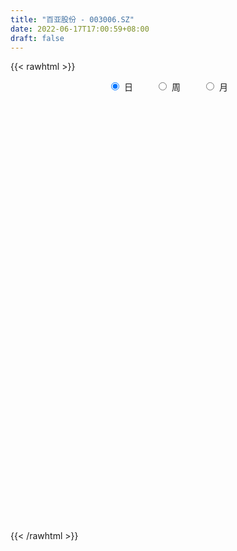 ```yaml
---
title: "百亚股份 - 003006.SZ"
date: 2022-06-17T17:00:59+08:00
draft: false
---
```

{{< rawhtml >}}
    <div style="text-align: center">
        <label style="padding: 1rem;"><input style="margin-right: .5rem" type="radio" name="period" value="D" checked onclick="period_change(this)">日</label>
        <label style="padding: 1rem;"><input style="margin-right: .5rem" type="radio" name="period" value="W" onclick="period_change(this)">周</label>
        <label style="padding: 1rem;"><input style="margin-right: .5rem" type="radio" name="period" value="M" onclick="period_change(this)">月</label>
    </div>
    <div id="chart" style="height: 700px;"></div> 
    <script type="text/javascript">
        const D_v = [1965.74,539.56,282.65,1514.62,1572.15,6983.2,4523.82,137464.0,278919.28,203102.05,194130.11,206541.68,162633.22,93968.97,67489.59,56470.89,114059.52,73261.07,182285.84,95227.56,73292.55,63342.38,156268.32,134076.98,150247.83,118118.31,85248.53,68284.07,80257.06,93947.86,118502.77,80499.47,52753.8,54836.63,106910.74,65197.23,46774.12,52201.82,51881.02,77144.0,41677.09,78666.51,42419.07,38565.08,36837.72,32650.48,33643.53,25717.68,54952.61,52803.64,41813.16,34154.01,57145.55,52359.3,65870.96,87187.43,79458.12,76960.32,64288.32,83372.51,73883.92,111887.28,73281.62,48173.86,48466.2,60227.68,31266.72,43285.52,48189.96,37254.8,35715.34,49877.85,37628.0,26613.2,23728.96,26851.12,26971.6,16872.49,13539.6,18375.25,15969.56,38275.69,41947.59,28689.97,20624.38,19286.37,14716.4,23451.51,23757.56,59629.65,27988.0,36160.28,22508.56,33549.56,25547.04,24252.1,35396.24,55632.32,40618.37,58938.23,56785.2,26183.91,19453.07,18228.92,16498.12,15745.16,26079.09,25697.73,20252.31,15678.0,14379.96,7459.04,9339.04,11047.26,5961.27,9002.12,12357.41,21782.0,11502.0,13200.04,7939.0,6716.08,16297.0,31146.08,70279.44,38814.27,29970.97,65528.82,43448.82,71026.42,48643.63,61416.52,72169.42,35837.71,35941.78,105355.77,87700.92,62884.0,45915.48,41799.48,35427.0,32170.0,23255.34,65515.99,82434.48,65933.89,38354.0,31803.08,28311.0,32717.96,27128.55,39686.44,24342.94,37278.63,30957.0,27848.48,22931.8,45402.46,27075.44,25546.13,21099.91,44215.34,26883.44,17033.33,17482.69,48252.0,25267.62,22835.22,16665.39,26112.96,22857.04,16879.0,17608.48,18432.82,24379.3,16180.18,15205.58,11597.5,18035.38,11575.25,12864.72,10008.98,16627.98,9695.96,12570.0,15529.44,22292.93,13340.55,10298.95,20679.56,15248.02,35201.39,13705.89,15566.38,20654.19,17718.2,11328.69,11173.11,10892.82,11838.05,19803.0,16605.0,12514.5,17076.71,10405.44,17264.45,27385.77,18137.54,17952.9,37913.45,59674.34,59533.07,53781.36,32782.86,35934.4,25950.36,34559.7,39777.04,43800.65,45079.09,37779.52,23963.34,24778.46,24187.26,21786.93,24385.04,20134.65,13995.81,25695.55,35748.69,30592.42,19002.57,13945.94,16274.5,15242.16,13060.05,23901.0,16540.3,16482.27,13916.0,14569.28,16456.48,31733.15,37863.34,38210.3,24162.37,17992.2,14683.56,13561.09,7962.65,15361.32,13411.22,18782.0,16694.24,12339.48,19880.84,24130.2,10391.0,11759.0,16379.82,14493.0,15012.92,15405.0,47800.0,15753.98,22265.48,18613.46,16156.4,9833.34,12660.0,25297.92,15929.44,15384.0,10032.32,10705.0,10684.0,27937.48,22415.0,19749.48,29193.0,36041.9,34374.04,21804.65,73157.08,46805.0,24436.0,18042.45,16990.15,135300.1,120789.28,57474.0,45081.42,49360.0,34189.19,38628.34,38159.39,37731.81,26921.61,21334.24,28341.15,14160.08,18729.01,14587.96,17149.75,15684.33,12886.0,11248.52,17476.0,10570.07,18925.63,11540.08,47456.19,27204.27,18456.31,24143.75,16101.78,24448.0,38014.28,16765.0,15009.0,22177.27,19847.61,12280.64,20424.71,15918.48,10454.48,36440.87,16539.04,16666.0,13851.69,15999.04,13358.04,19173.76,20845.0,20964.0,20756.62,15204.62,18712.62,17105.18,11998.0,19550.0,24201.48,13869.3,29513.0,17055.48,13922.48,9359.0,11024.0,17316.19,33103.47,71735.81,51795.97,43925.08,36077.11,26362.0,20386.72,33158.16,27977.0,29858.75,21525.0,29029.0,26452.63,19991.16,15703.53,17948.0,26738.75,35842.99,23584.05,20183.0,18815.27,13112.76,15313.0,17284.0,19554.0,16042.0,16595.13,19674.0,18800.0,12041.0,11311.95,19332.93,38271.21,28936.58,25516.09,24480.67,25489.0,29892.66,27362.0,20562.0,17659.0,22254.0,19750.0,24833.0,13763.34,11544.0,13207.0,16005.81,10798.34,19834.0,14430.44,14388.66,24888.96,18162.5,39828.5,30604.0,23942.66,20916.09,21086.05,27938.66,25624.48,20100.13,17382.1,16532.1,23298.01,102573.01,81998.93,78418.71,65189.0,162953.58]
const D_histogram = [0.0,0.0606267806,0.1623186825,0.2904303585,0.4353817815,0.589955235,0.7500464407,0.9137051396,0.968106187,0.9381193497,0.8967932751,0.8306134481,0.6055657936,0.3698557521,0.1906683745,0.0533143276,-0.0271280504,0.016618772,-0.0345193413,-0.1130139479,-0.1998154393,-0.2402309333,-0.204234036,-0.149206454,-0.0503338341,-0.0183930682,-0.0676887797,-0.1013458385,-0.1078893072,-0.0521772171,0.0174176714,0.013530325,-0.018372374,-0.0182570388,-0.1167387094,-0.2122400027,-0.2372036925,-0.2780096399,-0.2761946742,-0.1865046052,-0.1436537695,-0.1359088132,-0.1138877133,-0.1297621305,-0.182938869,-0.2294879938,-0.2319055822,-0.2545085092,-0.1992917037,-0.11433192,-0.0666152682,-0.1020273435,-0.0400351906,-0.0114096965,0.068217945,0.174206696,0.1835512468,0.267344502,0.3334484223,0.513151418,0.5077682037,0.3025384664,0.1225165961,-0.0102114853,-0.162475181,-0.2605571187,-0.3368124465,-0.2829412723,-0.178406412,-0.113560171,-0.0971521605,-0.203640436,-0.2260343705,-0.3044350545,-0.3014550099,-0.3803151606,-0.4799433,-0.5007561833,-0.4935493563,-0.4539933266,-0.3888185267,-0.387336126,-0.4504968451,-0.519204378,-0.5259766315,-0.552363836,-0.547559797,-0.570072775,-0.4323676524,-0.2125995612,-0.1049562566,-0.0953304019,-0.1187093629,-0.1529826804,-0.1581156653,-0.1430782437,-0.0699118665,0.0660067569,0.1542096712,0.2834731057,0.2874604399,0.2714133656,0.2474989569,0.2486991133,0.2286347745,0.2213000285,0.1369465637,0.1488279376,0.1428460205,0.0867269708,0.0351123079,0.0144736707,-0.0003789332,-0.0306089777,-0.0318085861,-0.003828093,0.0320493907,0.0868771671,0.1186016147,0.0841342005,0.0544664543,0.0490216151,0.0672292182,0.2031768044,0.2923745878,0.3354410451,0.3389130083,0.386174706,0.3930694138,0.4314796318,0.3411419311,0.3508405781,0.2323935525,0.0903609498,0.0199189004,0.0394771936,0.0332822705,-0.0290105068,-0.0739931201,-0.0749668711,-0.1215251229,-0.1939372158,-0.2176892312,-0.0917762735,0.014338726,0.0922385181,0.1519887586,0.1758247633,0.1550785053,0.168388004,0.1630327199,0.2262981164,0.2323766978,0.3083389072,0.3666202688,0.4073761038,0.3549483944,0.2326526833,0.1298816403,0.064861335,0.0229340405,0.1150511259,0.1182530215,0.0837943498,0.0490441662,-0.0352329821,-0.0943621142,-0.1344142397,-0.1664850777,-0.11172066,-0.0453509218,-0.0612368871,-0.1168577911,-0.2005834692,-0.2964402897,-0.4012199981,-0.3954188309,-0.368212005,-0.2720159799,-0.2320899555,-0.2219769426,-0.2541868939,-0.2793855616,-0.2778103083,-0.3125099091,-0.3680527785,-0.4418437621,-0.4800773555,-0.4699514451,-0.4768376849,-0.3895543979,-0.3975448233,-0.3777721635,-0.2967394479,-0.1668417698,-0.1123012201,-0.0865363782,-0.0506048687,-0.0100693394,0.0503952103,0.1117700749,0.1064257252,0.0669587779,-0.0136772481,-0.0794829398,-0.0710975071,0.0115917244,0.0822469972,0.129342938,0.2367662501,0.4026340628,0.565526705,0.5514387674,0.5069529366,0.46884158,0.4082133003,0.3574176891,0.375898124,0.3664126661,0.3824568545,0.3470575776,0.2651629681,0.2190796328,0.194167665,0.1387165147,0.0520366117,-0.0593642164,-0.1113614458,-0.1052771086,-0.2664457215,-0.3906484938,-0.4887477483,-0.503602563,-0.4681839093,-0.4448022728,-0.4157754059,-0.4252656993,-0.3987187886,-0.4011214597,-0.3874437936,-0.361606697,-0.3676073283,-0.2979606737,-0.3383103923,-0.2941077433,-0.2738609966,-0.2365195201,-0.1873291176,-0.1666870809,-0.1276265379,-0.0430404718,0.0421315313,0.1116227253,0.1788754175,0.2254756303,0.2268183791,0.2094180983,0.1979356642,0.1679770321,0.1282636812,0.105285591,0.0880178307,0.0807773783,-0.0329399681,-0.1090794387,-0.0967990731,-0.0831288371,-0.0684764295,-0.0448859748,-0.0098077285,0.0115090379,0.0313529801,0.0440566594,0.0508804219,0.0573741464,0.0587225941,0.0974848583,0.1000073107,0.0896660093,0.0620270479,0.0293209926,0.0301863731,0.028366978,0.0695679039,0.0703207365,0.0755160499,0.0651824151,0.0621012712,0.1707995008,0.2037107648,0.2054377888,0.2062056666,0.2211783716,0.2169619642,0.2055501368,0.2018834522,0.2072705899,0.1920506083,0.1540637917,0.1238690056,0.0807133522,0.0174725207,-0.0199822306,-0.0271404268,-0.050610118,-0.0772142778,-0.0691127257,-0.0465454236,-0.0325807911,-0.005520637,0.0034526921,0.065067124,0.0886510242,0.0939797063,0.0739711249,0.0791670535,0.0531209693,0.0642586695,0.0494707057,0.0197336704,-0.0114774993,-0.0553520368,-0.0721905851,-0.1125177391,-0.1192479115,-0.1310989685,-0.2294789601,-0.266646959,-0.320328214,-0.3163596645,-0.2859551511,-0.239285016,-0.1907028176,-0.163455936,-0.1519137485,-0.1319666547,-0.0972855833,-0.0479459027,-0.0174227445,0.0137861035,0.0488627011,0.0486754963,0.0639369172,0.0413485888,0.0414371878,0.0511729208,0.0637755874,0.0754546524,0.0857706095,0.1155557579,0.1965623616,0.168409275,0.0959033608,0.0559779711,0.0320570263,-0.0246859195,-0.1264118319,-0.1543467655,-0.1495309994,-0.1483500806,-0.1459803164,-0.1369133254,-0.1155155995,-0.1063929279,-0.0796726914,-0.0539907738,-0.0110375879,0.0271126649,0.0442364217,0.0497354055,0.0603101166,0.0472091503,0.0172951966,-0.020351739,-0.0244495891,-0.0346905762,-0.0302971003,-0.0245504064,-0.011819071,0.0135841157,0.0423762522,0.0110598206,-0.0167480938,-0.0931915129,-0.1582466097,-0.1734639801,-0.2104959642,-0.173902392,-0.1214016329,-0.0709786846,-0.0096614845,0.0342318639,0.0705688862,0.0975513557,0.1157574144,0.128520716,0.1273379551,0.1305875553,0.1457199382,0.1595167097,0.1630932291,0.1303485577,0.1113576217,0.1049198734,0.1121921536,0.129973387,0.146731305,0.1603585674,0.1843454516,0.2074043638,0.2122457223,0.1940821253,0.1537129849,0.1273569563,0.1242771384,0.0826959339,0.0693900353,0.1279527515,0.19565273]
const D_fast = [0.0,0.0757834758,0.2180550483,0.4187743139,0.6725711822,0.9746334445,1.3222362604,1.7143212442,2.0107488384,2.2152918385,2.3981640826,2.5396376177,2.4659814116,2.3227353082,2.1912150242,2.0671895592,1.9799651686,2.027866684,1.9680987353,1.8613506418,1.7245952905,1.6241220633,1.6090604515,1.62678642,1.7130755814,1.7404180802,1.6742001738,1.6152066553,1.5816908599,1.6243586458,1.6983079521,1.6978031869,1.6613073944,1.6568584699,1.5291921219,1.380630828,1.296366215,1.1860578577,1.1188241549,1.1618880726,1.1688254659,1.1425932189,1.1361423904,1.0878274406,0.9889159849,0.8849948616,0.8246008777,0.7383708233,0.743764703,0.8001415066,0.8312043414,0.7702854302,0.8222687855,0.8480418555,0.9447239832,1.0942644082,1.1494967707,1.3001261514,1.4495921773,1.7575830274,1.8791418641,1.7495467434,1.6001540222,1.4648730694,1.2719905785,1.1087693611,0.9483109217,0.9314467777,0.991380035,1.0278362333,1.0199562037,0.8625578192,0.7836552921,0.6291458445,0.5567621366,0.3828231958,0.1632092314,0.0172073022,-0.0989732098,-0.1729155118,-0.2049453436,-0.3002969743,-0.4760819047,-0.6745905321,-0.8128569436,-0.977335107,-1.1094210173,-1.274452189,-1.2448389795,-1.0782207786,-0.9968165382,-1.0110232839,-1.0640795857,-1.1365985733,-1.1812604744,-1.2019926138,-1.1463042032,-0.9938838905,-0.8671285585,-0.6669968476,-0.5911444034,-0.5393381363,-0.5013778058,-0.4380028711,-0.4009085162,-0.3529182551,-0.403035079,-0.3539467207,-0.3242171327,-0.3586544397,-0.4014910256,-0.4185112451,-0.4334585823,-0.4713408712,-0.4804926261,-0.4534691563,-0.4095793249,-0.3330322567,-0.2716574055,-0.2850912695,-0.3011424021,-0.2943318376,-0.2593169299,-0.0725751427,0.0897162877,0.2166430062,0.3048432216,0.4486485957,0.553810657,0.7000907829,0.695038565,0.7924473565,0.732098719,0.6126563538,0.5471940295,0.5766216212,0.5787472657,0.5092018617,0.4457209683,0.4260054996,0.3490659671,0.2281695702,0.149995247,0.2529641363,0.3626638173,0.4636232389,0.5613706691,0.6291628646,0.647186233,0.7025927326,0.7379956286,0.8578355541,0.92200831,1.0750552462,1.224991675,1.3675915359,1.4039009252,1.3397683848,1.269467752,1.2206627803,1.1844689959,1.3053488629,1.3381140138,1.3246039296,1.3021147875,1.2090293937,1.1263097331,1.0526540476,0.9789619403,1.005796193,1.0608282008,1.0296330137,0.9447976618,0.8109261165,0.6409592235,0.4358745157,0.3428209751,0.2779747998,0.30616683,0.2880703655,0.2426891427,0.146932468,0.0518874098,-0.015989914,-0.128816992,-0.276373056,-0.4606249802,-0.6188779125,-0.7262398633,-0.8523355243,-0.8624408368,-0.9698174681,-1.0444878491,-1.0376399955,-0.9494527598,-0.9229875152,-0.9188567678,-0.8955764755,-0.857558281,-0.7844949288,-0.6951775454,-0.6739154639,-0.6966427167,-0.7806980547,-0.8663744813,-0.8757634254,-0.7901762628,-0.6989592407,-0.6195275654,-0.4529126908,-0.1863863624,0.117887956,0.2416597103,0.3239121136,0.403011152,0.4444361974,0.4829950085,0.5954499744,0.677567683,0.7892260851,0.8405912026,0.824987335,0.8336739079,0.8573038564,0.8365318348,0.7628610847,0.6366192025,0.5567816117,0.5365466717,0.3087666285,0.0869017327,-0.1333844589,-0.2741399143,-0.355767238,-0.4435861697,-0.5185031542,-0.6343098725,-0.7074426589,-0.8101256949,-0.8933089773,-0.9578735549,-1.0557760182,-1.060619532,-1.1855468487,-1.2148711356,-1.2630896381,-1.2848780415,-1.2825199184,-1.3035496519,-1.2963957434,-1.2225697953,-1.1268649094,-1.0294680341,-0.9174964875,-0.8145273671,-0.7564800235,-0.7215257797,-0.6835242978,-0.6714886718,-0.6791361025,-0.6757927949,-0.6710560975,-0.6581022053,-0.7800545438,-0.8834638741,-0.8953832767,-0.90249525,-0.9049619498,-0.8925929887,-0.8599666746,-0.8357726488,-0.8080904615,-0.7843726173,-0.7648287494,-0.7439914882,-0.727962392,-0.6648289133,-0.6373046332,-0.6252294322,-0.6373616317,-0.6627374388,-0.6543254651,-0.6490531157,-0.5904602138,-0.5721271971,-0.5480528713,-0.5420909023,-0.5296467283,-0.3782486236,-0.2944096683,-0.2413231972,-0.1890039027,-0.1187366048,-0.0687125211,-0.0287368143,0.0180673641,0.0752721493,0.1080648198,0.1085939511,0.1093664164,0.086389101,0.0275163997,-0.0149339093,-0.0288772122,-0.0649994329,-0.1109071621,-0.1200837914,-0.1091528452,-0.1033334105,-0.0776534157,-0.0678169136,0.0100642993,0.0558109556,0.0846345643,0.0831187641,0.1081064561,0.0953406142,0.1225429817,0.1201226944,0.0953190768,0.0612385322,0.0035259854,-0.0313602091,-0.0998167979,-0.1363589481,-0.1809847473,-0.3367344789,-0.4405642176,-0.574327526,-0.6494488927,-0.690533167,-0.703684286,-0.7027777919,-0.7163948944,-0.7428311439,-0.7558757139,-0.7455160383,-0.7081628334,-0.6819953613,-0.6473399874,-0.6000477145,-0.5880660452,-0.556820395,-0.5690715763,-0.5586236804,-0.5360947171,-0.5075481537,-0.4770054256,-0.4452468161,-0.3865727282,-0.2564255342,-0.242476302,-0.2910063759,-0.3169372729,-0.3328439611,-0.3957583868,-0.5290872572,-0.5956088821,-0.6281758659,-0.6640824673,-0.6982077821,-0.7233691225,-0.7308502965,-0.7483258569,-0.7415237933,-0.7293395691,-0.6891457802,-0.6442173612,-0.6160344989,-0.5981016637,-0.5724494235,-0.5737481023,-0.5993382568,-0.6420731271,-0.6522833745,-0.6711970056,-0.6743778049,-0.6747687125,-0.6649921448,-0.6361929292,-0.5968067297,-0.6253582061,-0.657353144,-0.7570944413,-0.8617111905,-0.920294556,-1.0099505311,-1.0168325569,-0.994682206,-0.9620039288,-0.9031020999,-0.8506507855,-0.7966715416,-0.7453012333,-0.6981558209,-0.6532623404,-0.6226106124,-0.5867141234,-0.535151756,-0.4814758071,-0.4371259803,-0.4372835123,-0.428435043,-0.4086428229,-0.3733225043,-0.3230479242,-0.26960718,-0.2158902757,-0.1458170285,-0.0709070254,-0.0130042363,0.017352698,0.0154118038,0.0208950142,0.048884481,0.02797726,0.0320188702,0.1225697743,0.2391829353]
const D_slow = [0.0,0.0151566952,0.0557363658,0.1283439554,0.2371894008,0.3846782095,0.5721898197,0.8006161046,1.0426426513,1.2771724888,1.5013708076,1.7090241696,1.860415618,1.952879556,2.0005466497,2.0138752316,2.007093219,2.011247912,2.0026180767,1.9743645897,1.9244107298,1.8643529965,1.8132944875,1.775992874,1.7634094155,1.7588111484,1.7418889535,1.7165524939,1.6895801671,1.6765358628,1.6808902807,1.6842728619,1.6796797684,1.6751155087,1.6459308314,1.5928708307,1.5335699076,1.4640674976,1.395018829,1.3483926778,1.3124792354,1.2785020321,1.2500301038,1.2175895711,1.1718548539,1.1144828554,1.0565064599,0.9928793326,0.9430564066,0.9144734266,0.8978196096,0.8723127737,0.8623039761,0.8594515519,0.8765060382,0.9200577122,0.9659455239,1.0327816494,1.116143755,1.2444316095,1.3713736604,1.447008277,1.477637426,1.4750845547,1.4344657595,1.3693264798,1.2851233682,1.2143880501,1.1697864471,1.1413964043,1.1171083642,1.0661982552,1.0096896626,0.933580899,0.8582171465,0.7631383564,0.6431525314,0.5179634855,0.3945761465,0.2810778148,0.1838731831,0.0870391516,-0.0255850596,-0.1553861541,-0.286880312,-0.424971271,-0.5618612203,-0.704379414,-0.8124713271,-0.8656212174,-0.8918602816,-0.915692882,-0.9453702228,-0.9836158929,-1.0231448092,-1.0589143701,-1.0763923367,-1.0598906475,-1.0213382297,-0.9504699533,-0.8786048433,-0.8107515019,-0.7488767627,-0.6867019844,-0.6295432907,-0.5742182836,-0.5399816427,-0.5027746583,-0.4670631532,-0.4453814105,-0.4366033335,-0.4329849158,-0.4330796491,-0.4407318935,-0.4486840401,-0.4496410633,-0.4416287156,-0.4199094238,-0.3902590202,-0.36922547,-0.3556088564,-0.3433534527,-0.3265461481,-0.275751947,-0.2026583001,-0.1187980388,-0.0340697868,0.0624738897,0.1607412432,0.2686111511,0.3538966339,0.4416067784,0.4997051666,0.522295404,0.5272751291,0.5371444275,0.5454649951,0.5382123684,0.5197140884,0.5009723707,0.4705910899,0.422106786,0.3676844782,0.3447404098,0.3483250913,0.3713847208,0.4093819105,0.4533381013,0.4921077276,0.5342047286,0.5749629086,0.6315374377,0.6896316122,0.766716339,0.8583714062,0.9602154321,1.0489525307,1.1071157016,1.1395861116,1.1558014454,1.1615349555,1.190297737,1.2198609924,1.2408095798,1.2530706213,1.2442623758,1.2206718473,1.1870682874,1.1454470179,1.1175168529,1.1061791225,1.0908699007,1.061655453,1.0115095857,0.9373995132,0.8370945137,0.738239806,0.6461868048,0.5781828098,0.5201603209,0.4646660853,0.4011193618,0.3312729714,0.2618203943,0.1836929171,0.0916797225,-0.0187812181,-0.138800557,-0.2562884182,-0.3754978394,-0.4728864389,-0.5722726447,-0.6667156856,-0.7409005476,-0.78261099,-0.8106862951,-0.8323203896,-0.8449716068,-0.8474889416,-0.8348901391,-0.8069476203,-0.780341189,-0.7636014946,-0.7670208066,-0.7868915415,-0.8046659183,-0.8017679872,-0.7812062379,-0.7488705034,-0.6896789409,-0.5890204252,-0.447638749,-0.3097790571,-0.183040823,-0.065830428,0.0362228971,0.1255773194,0.2195518504,0.3111550169,0.4067692305,0.4935336249,0.559824367,0.6145942751,0.6631361914,0.6978153201,0.710824473,0.6959834189,0.6681430575,0.6418237803,0.5752123499,0.4775502265,0.3553632894,0.2294626487,0.1124166713,0.0012161031,-0.1027277483,-0.2090441732,-0.3087238703,-0.4090042352,-0.5058651836,-0.5962668579,-0.68816869,-0.7626588584,-0.8472364564,-0.9207633923,-0.9892286414,-1.0483585215,-1.0951908008,-1.1368625711,-1.1687692055,-1.1795293235,-1.1689964407,-1.1410907593,-1.096371905,-1.0400029974,-0.9832984026,-0.930943878,-0.881459962,-0.839465704,-0.8073997837,-0.7810783859,-0.7590739282,-0.7388795836,-0.7471145757,-0.7743844353,-0.7985842036,-0.8193664129,-0.8364855203,-0.847707014,-0.8501589461,-0.8472816866,-0.8394434416,-0.8284292767,-0.8157091713,-0.8013656347,-0.7866849861,-0.7623137716,-0.7373119439,-0.7148954416,-0.6993886796,-0.6920584314,-0.6845118382,-0.6774200937,-0.6600281177,-0.6424479336,-0.6235689211,-0.6072733174,-0.5917479995,-0.5490481244,-0.4981204331,-0.446760986,-0.3952095693,-0.3399149764,-0.2856744854,-0.2342869512,-0.1838160881,-0.1319984406,-0.0839857885,-0.0454698406,-0.0145025892,0.0056757488,0.010043879,0.0050483214,-0.0017367854,-0.0143893149,-0.0336928843,-0.0509710657,-0.0626074216,-0.0707526194,-0.0721327786,-0.0712696056,-0.0550028246,-0.0328400686,-0.009345142,0.0091476392,0.0289394026,0.0422196449,0.0582843123,0.0706519887,0.0755854063,0.0727160315,0.0588780223,0.040830376,0.0127009412,-0.0171110366,-0.0498857788,-0.1072555188,-0.1739172586,-0.2539993121,-0.3330892282,-0.404578016,-0.46439927,-0.5120749744,-0.5529389584,-0.5909173955,-0.6239090592,-0.648230455,-0.6602169307,-0.6645726168,-0.6611260909,-0.6489104156,-0.6367415416,-0.6207573123,-0.6104201651,-0.6000608681,-0.5872676379,-0.5713237411,-0.552460078,-0.5310174256,-0.5021284861,-0.4529878957,-0.410885577,-0.3869097368,-0.372915244,-0.3649009874,-0.3710724673,-0.4026754253,-0.4412621166,-0.4786448665,-0.5157323867,-0.5522274658,-0.5864557971,-0.615334697,-0.641932929,-0.6618511018,-0.6753487953,-0.6781081923,-0.671330026,-0.6602709206,-0.6478370692,-0.6327595401,-0.6209572525,-0.6166334534,-0.6217213881,-0.6278337854,-0.6365064295,-0.6440807045,-0.6502183061,-0.6531730739,-0.6497770449,-0.6391829819,-0.6364180267,-0.6406050502,-0.6639029284,-0.7034645808,-0.7468305758,-0.7994545669,-0.8429301649,-0.8732805731,-0.8910252443,-0.8934406154,-0.8848826494,-0.8672404279,-0.8428525889,-0.8139132353,-0.7817830563,-0.7499485676,-0.7173016787,-0.6808716942,-0.6409925168,-0.6002192095,-0.56763207,-0.5397926646,-0.5135626963,-0.4855146579,-0.4530213111,-0.4163384849,-0.3762488431,-0.3301624802,-0.2783113892,-0.2252499586,-0.1767294273,-0.1383011811,-0.106461942,-0.0753926574,-0.0547186739,-0.0373711651,-0.0053829772,0.0435302053]
const D_data = [['2020-09-21', 7.93, 9.52, 7.93, 9.52],['2020-09-22', 10.47, 10.47, 10.47, 10.47],['2020-09-23', 11.52, 11.52, 11.52, 11.52],['2020-09-24', 12.67, 12.67, 12.67, 12.67],['2020-09-25', 13.94, 13.94, 13.94, 13.94],['2020-09-28', 15.33, 15.33, 15.33, 15.33],['2020-09-29', 16.86, 16.86, 16.86, 16.86],['2020-09-30', 18.55, 18.55, 17.86, 18.55],['2020-10-09', 19.48, 18.66, 17.74, 20.41],['2020-10-12', 18.65, 18.6, 17.91, 18.98],['2020-10-13', 18.6, 19.2, 18.29, 19.28],['2020-10-14', 19.5, 19.52, 19.01, 20.68],['2020-10-15', 18.22, 17.57, 17.57, 18.48],['2020-10-16', 17.15, 16.85, 16.72, 17.25],['2020-10-19', 16.68, 16.94, 16.6, 17.26],['2020-10-20', 16.72, 16.99, 16.57, 17.14],['2020-10-21', 17.2, 17.41, 17.01, 18.11],['2020-10-22', 18.25, 19.15, 18.0, 19.15],['2020-10-23', 19.7, 18.22, 18.12, 19.99],['2020-10-26', 18.23, 17.75, 17.45, 18.76],['2020-10-27', 17.75, 17.35, 17.17, 18.07],['2020-10-28', 17.35, 17.68, 17.21, 17.84],['2020-10-29', 17.25, 18.71, 17.25, 19.45],['2020-10-30', 18.88, 19.31, 18.53, 19.55],['2020-11-02', 19.02, 20.45, 18.49, 21.24],['2020-11-03', 19.81, 20.19, 19.6, 20.99],['2020-11-04', 19.98, 19.34, 19.21, 20.13],['2020-11-05', 19.41, 19.49, 19.19, 19.94],['2020-11-06', 19.36, 19.88, 19.32, 20.56],['2020-11-09', 19.55, 20.97, 19.52, 21.48],['2020-11-10', 20.85, 21.71, 20.27, 22.04],['2020-11-11', 21.32, 21.22, 20.77, 21.76],['2020-11-12', 21.0, 21.01, 20.35, 21.45],['2020-11-13', 21.01, 21.55, 20.8, 21.55],['2020-11-16', 21.42, 20.23, 20.13, 22.21],['2020-11-17', 19.92, 19.84, 19.39, 20.44],['2020-11-18', 19.91, 20.44, 19.78, 20.5],['2020-11-19', 20.29, 20.07, 19.72, 20.8],['2020-11-20', 20.0, 20.48, 19.89, 20.66],['2020-11-23', 20.52, 21.84, 20.25, 21.96],['2020-11-24', 21.51, 21.67, 21.27, 21.85],['2020-11-25', 21.8, 21.44, 21.44, 22.95],['2020-11-26', 21.26, 21.78, 21.2, 21.9],['2020-11-27', 21.58, 21.4, 20.97, 22.0],['2020-11-30', 21.53, 20.79, 20.72, 21.69],['2020-12-01', 20.7, 20.6, 20.37, 20.97],['2020-12-02', 20.69, 20.99, 20.31, 21.11],['2020-12-03', 20.8, 20.62, 20.44, 20.99],['2020-12-04', 20.48, 21.64, 20.41, 21.77],['2020-12-07', 21.67, 22.4, 21.45, 22.72],['2020-12-08', 22.4, 22.35, 21.84, 22.88],['2020-12-09', 22.48, 21.4, 21.38, 22.87],['2020-12-10', 21.34, 22.76, 21.34, 23.22],['2020-12-11', 22.61, 22.69, 22.31, 23.3],['2020-12-14', 22.86, 23.77, 22.5, 24.08],['2020-12-15', 23.46, 24.83, 23.3, 25.83],['2020-12-16', 24.55, 24.21, 24.12, 25.78],['2020-12-17', 24.35, 25.72, 24.09, 26.38],['2020-12-18', 25.63, 26.3, 25.3, 26.36],['2020-12-21', 26.45, 28.9, 26.16, 28.93],['2020-12-22', 28.3, 27.65, 27.48, 29.15],['2020-12-23', 27.35, 25.1, 24.89, 28.86],['2020-12-24', 25.15, 24.75, 23.71, 25.33],['2020-12-25', 24.35, 24.75, 23.89, 25.2],['2020-12-28', 24.71, 23.87, 23.72, 24.74],['2020-12-29', 23.88, 23.9, 21.6, 24.5],['2020-12-30', 23.72, 23.65, 23.31, 24.0],['2020-12-31', 23.66, 25.15, 23.36, 25.33],['2021-01-04', 25.39, 26.2, 25.08, 26.67],['2021-01-05', 26.33, 26.21, 25.92, 27.1],['2021-01-06', 26.22, 25.9, 25.4, 26.96],['2021-01-07', 25.66, 24.15, 24.0, 25.69],['2021-01-08', 24.25, 24.83, 23.14, 25.26],['2021-01-11', 24.6, 23.78, 23.66, 24.75],['2021-01-12', 23.51, 24.48, 23.51, 25.0],['2021-01-13', 24.36, 23.09, 23.0, 24.67],['2021-01-14', 22.99, 22.1, 21.93, 22.99],['2021-01-15', 21.92, 22.45, 21.8, 22.8],['2021-01-18', 22.01, 22.43, 22.01, 22.75],['2021-01-19', 22.43, 22.63, 22.22, 23.33],['2021-01-20', 22.8, 22.93, 22.06, 22.95],['2021-01-21', 22.8, 22.02, 21.88, 22.97],['2021-01-22', 21.9, 20.71, 20.21, 21.9],['2021-01-25', 20.51, 19.88, 19.69, 20.51],['2021-01-26', 19.72, 20.0, 19.38, 20.19],['2021-01-27', 19.8, 19.18, 19.11, 20.0],['2021-01-28', 18.88, 19.0, 18.64, 19.4],['2021-01-29', 19.0, 18.07, 17.7, 19.18],['2021-02-01', 18.4, 19.88, 18.3, 19.88],['2021-02-02', 20.28, 21.5, 20.28, 21.83],['2021-02-03', 21.28, 20.73, 20.5, 21.73],['2021-02-04', 20.46, 19.61, 19.4, 20.79],['2021-02-05', 20.0, 18.94, 18.93, 20.42],['2021-02-08', 18.9, 18.4, 17.8, 19.87],['2021-02-09', 18.33, 18.39, 18.0, 18.8],['2021-02-10', 18.38, 18.4, 18.08, 18.77],['2021-02-18', 18.8, 19.13, 18.58, 19.51],['2021-02-19', 19.14, 20.33, 18.62, 21.04],['2021-02-22', 20.04, 20.28, 19.42, 20.32],['2021-02-23', 20.02, 21.42, 19.71, 21.9],['2021-02-24', 21.31, 20.31, 20.22, 22.49],['2021-02-25', 20.5, 20.13, 19.61, 20.65],['2021-02-26', 19.55, 20.02, 19.5, 20.43],['2021-03-01', 20.14, 20.37, 20.12, 20.78],['2021-03-02', 20.45, 20.15, 19.75, 20.46],['2021-03-03', 20.15, 20.33, 19.85, 20.52],['2021-03-04', 20.28, 19.18, 19.05, 20.38],['2021-03-05', 19.16, 20.23, 18.92, 20.3],['2021-03-08', 20.39, 20.07, 19.9, 20.99],['2021-03-09', 19.9, 19.3, 19.12, 19.9],['2021-03-10', 19.51, 19.05, 18.85, 19.75],['2021-03-11', 18.95, 19.2, 18.81, 19.26],['2021-03-12', 18.99, 19.12, 18.78, 19.22],['2021-03-15', 19.1, 18.73, 18.47, 19.1],['2021-03-16', 18.88, 18.92, 18.6, 19.04],['2021-03-17', 18.92, 19.28, 18.63, 19.32],['2021-03-18', 19.28, 19.5, 19.06, 19.77],['2021-03-19', 19.16, 19.97, 19.0, 20.24],['2021-03-22', 19.73, 19.94, 19.71, 20.1],['2021-03-23', 19.94, 19.13, 19.09, 19.98],['2021-03-24', 19.13, 19.02, 18.93, 19.35],['2021-03-25', 18.99, 19.22, 18.9, 19.28],['2021-03-26', 19.1, 19.55, 19.0, 19.9],['2021-03-29', 19.57, 21.51, 19.38, 21.51],['2021-03-30', 21.46, 21.7, 20.86, 22.57],['2021-03-31', 21.22, 21.71, 20.71, 21.85],['2021-04-01', 21.21, 21.6, 20.74, 21.71],['2021-04-02', 21.68, 22.58, 21.21, 22.94],['2021-04-06', 22.09, 22.55, 21.61, 22.9],['2021-04-07', 22.28, 23.43, 21.82, 24.81],['2021-04-08', 22.9, 22.03, 22.0, 22.9],['2021-04-09', 22.35, 23.4, 21.95, 23.59],['2021-04-12', 24.57, 21.8, 21.63, 24.7],['2021-04-13', 21.6, 21.0, 20.66, 21.68],['2021-04-14', 20.65, 21.44, 20.57, 22.26],['2021-04-15', 22.8, 22.53, 22.43, 23.58],['2021-04-16', 22.53, 22.35, 22.0, 23.26],['2021-04-19', 22.0, 21.54, 21.3, 22.33],['2021-04-20', 21.86, 21.5, 21.07, 22.12],['2021-04-21', 21.25, 21.94, 21.1, 22.15],['2021-04-22', 21.95, 21.23, 21.13, 21.95],['2021-04-23', 21.24, 20.52, 20.38, 21.24],['2021-04-26', 20.56, 20.76, 20.56, 21.19],['2021-04-27', 20.91, 22.84, 20.81, 22.84],['2021-04-28', 23.18, 23.24, 22.45, 23.41],['2021-04-29', 23.19, 23.48, 23.01, 23.87],['2021-04-30', 23.48, 23.78, 23.23, 23.99],['2021-05-06', 23.88, 23.75, 23.45, 24.24],['2021-05-07', 23.75, 23.4, 23.24, 23.86],['2021-05-10', 23.68, 24.01, 23.5, 24.4],['2021-05-11', 23.8, 24.01, 23.31, 24.2],['2021-05-12', 23.81, 25.27, 23.7, 25.76],['2021-05-13', 24.98, 25.02, 24.92, 25.78],['2021-05-14', 25.22, 26.44, 25.06, 26.75],['2021-05-17', 26.3, 26.97, 25.88, 27.34],['2021-05-18', 26.97, 27.46, 26.43, 27.6],['2021-05-19', 27.26, 26.71, 26.58, 27.52],['2021-05-20', 26.16, 25.75, 25.55, 27.35],['2021-05-21', 25.75, 25.69, 25.41, 26.4],['2021-05-24', 25.68, 25.95, 25.62, 26.78],['2021-05-25', 25.97, 26.15, 25.4, 26.25],['2021-05-26', 25.9, 28.19, 25.9, 28.5],['2021-05-27', 27.81, 27.6, 27.4, 28.17],['2021-05-28', 27.23, 27.3, 26.92, 27.73],['2021-05-31', 27.31, 27.34, 26.47, 27.4],['2021-06-01', 28.5, 26.58, 26.43, 29.02],['2021-06-02', 26.08, 26.63, 26.01, 27.57],['2021-06-03', 26.38, 26.68, 26.2, 27.66],['2021-06-04', 26.69, 26.63, 25.95, 27.13],['2021-06-07', 26.8, 27.83, 26.47, 27.88],['2021-06-08', 27.83, 28.4, 27.41, 28.55],['2021-06-09', 28.19, 27.62, 27.01, 28.23],['2021-06-10', 27.64, 27.01, 26.4, 27.76],['2021-06-11', 26.9, 26.3, 26.17, 27.39],['2021-06-15', 26.49, 25.6, 24.92, 26.49],['2021-06-16', 25.68, 24.79, 24.72, 26.15],['2021-06-17', 25.09, 25.7, 24.81, 26.0],['2021-06-18', 25.96, 25.85, 25.57, 26.46],['2021-06-21', 25.8, 26.88, 25.8, 27.0],['2021-06-22', 26.88, 26.42, 26.34, 27.27],['2021-06-23', 26.42, 26.07, 25.7, 26.68],['2021-06-24', 26.29, 25.35, 25.11, 26.29],['2021-06-25', 25.35, 25.12, 24.5, 26.06],['2021-06-28', 25.11, 25.21, 25.04, 25.51],['2021-06-29', 25.07, 24.46, 24.34, 25.21],['2021-06-30', 24.67, 23.7, 23.3, 24.67],['2021-07-01', 23.7, 22.8, 22.5, 23.87],['2021-07-02', 22.8, 22.56, 22.33, 23.3],['2021-07-05', 22.56, 22.68, 22.46, 23.07],['2021-07-06', 22.79, 22.05, 21.8, 22.95],['2021-07-07', 22.13, 23.04, 22.03, 23.13],['2021-07-08', 23.1, 21.67, 21.6, 23.27],['2021-07-09', 21.71, 21.65, 21.21, 21.9],['2021-07-12', 21.91, 22.32, 21.6, 22.36],['2021-07-13', 22.76, 23.21, 22.36, 23.23],['2021-07-14', 23.2, 22.54, 22.54, 23.2],['2021-07-15', 22.58, 22.2, 22.07, 22.85],['2021-07-16', 22.19, 22.32, 21.81, 22.57],['2021-07-19', 22.23, 22.44, 21.76, 22.5],['2021-07-20', 22.15, 22.86, 21.99, 22.95],['2021-07-21', 23.26, 23.15, 23.13, 23.93],['2021-07-22', 23.11, 22.44, 22.2, 23.17],['2021-07-23', 22.26, 21.85, 21.71, 22.4],['2021-07-26', 21.9, 20.92, 20.51, 21.9],['2021-07-27', 20.75, 20.56, 20.51, 21.33],['2021-07-28', 20.86, 21.16, 19.71, 21.27],['2021-07-29', 21.9, 22.2, 21.53, 22.66],['2021-07-30', 21.99, 22.39, 21.6, 22.77],['2021-08-02', 21.96, 22.39, 21.61, 22.67],['2021-08-03', 22.99, 23.61, 22.55, 23.73],['2021-08-04', 23.87, 25.25, 23.66, 25.71],['2021-08-05', 25.0, 26.42, 24.69, 27.11],['2021-08-06', 25.94, 25.0, 24.48, 26.24],['2021-08-09', 24.91, 24.85, 24.03, 25.54],['2021-08-10', 24.53, 25.08, 24.11, 25.14],['2021-08-11', 25.09, 24.88, 24.6, 25.17],['2021-08-12', 25.17, 25.02, 24.92, 26.15],['2021-08-13', 24.95, 26.12, 24.95, 26.49],['2021-08-16', 26.71, 26.13, 25.92, 27.1],['2021-08-17', 25.84, 26.82, 25.52, 27.44],['2021-08-18', 26.48, 26.48, 25.75, 27.3],['2021-08-19', 26.02, 25.9, 25.71, 26.89],['2021-08-20', 25.91, 26.28, 24.91, 26.33],['2021-08-23', 26.31, 26.61, 25.9, 26.95],['2021-08-24', 26.56, 26.24, 26.11, 26.78],['2021-08-25', 25.98, 25.64, 25.4, 26.17],['2021-08-26', 25.24, 24.89, 24.8, 25.95],['2021-08-27', 24.87, 25.22, 24.6, 25.35],['2021-08-30', 25.17, 25.83, 24.81, 26.2],['2021-08-31', 25.58, 23.25, 23.25, 25.75],['2021-09-01', 22.8, 22.75, 21.72, 23.15],['2021-09-02', 22.7, 22.18, 22.1, 22.9],['2021-09-03', 22.18, 22.56, 21.86, 22.66],['2021-09-06', 22.41, 22.88, 21.94, 23.07],['2021-09-07', 22.87, 22.53, 22.31, 22.97],['2021-09-08', 22.6, 22.39, 22.18, 22.6],['2021-09-09', 22.45, 21.6, 21.35, 22.48],['2021-09-10', 21.59, 21.73, 21.28, 21.92],['2021-09-13', 21.75, 21.06, 20.93, 21.75],['2021-09-14', 21.22, 20.91, 20.9, 21.3],['2021-09-15', 20.91, 20.79, 20.39, 21.02],['2021-09-16', 20.7, 20.06, 20.0, 20.96],['2021-09-17', 20.06, 20.81, 19.2, 20.9],['2021-09-22', 20.0, 19.14, 18.73, 20.38],['2021-09-23', 19.0, 19.83, 19.0, 20.38],['2021-09-24', 19.83, 19.34, 19.0, 19.83],['2021-09-27', 19.42, 19.36, 19.12, 19.69],['2021-09-28', 19.2, 19.42, 19.1, 19.8],['2021-09-29', 19.3, 18.95, 18.91, 19.48],['2021-09-30', 18.8, 19.06, 18.8, 19.32],['2021-10-08', 19.3, 19.73, 19.11, 19.97],['2021-10-11', 19.75, 20.03, 19.74, 20.19],['2021-10-12', 20.2, 20.15, 19.63, 20.3],['2021-10-13', 20.15, 20.45, 19.97, 20.55],['2021-10-14', 20.48, 20.51, 20.3, 20.74],['2021-10-15', 20.49, 20.11, 19.9, 20.52],['2021-10-18', 19.29, 19.87, 19.0, 20.1],['2021-10-19', 19.84, 19.9, 19.53, 20.05],['2021-10-20', 19.88, 19.58, 19.57, 20.18],['2021-10-21', 19.57, 19.27, 19.04, 19.67],['2021-10-22', 19.26, 19.29, 19.15, 19.66],['2021-10-25', 19.21, 19.22, 18.76, 19.48],['2021-10-26', 19.24, 19.24, 19.05, 19.5],['2021-10-27', 19.16, 17.49, 17.32, 19.16],['2021-10-28', 17.34, 17.28, 16.98, 17.71],['2021-10-29', 17.29, 18.02, 17.25, 18.25],['2021-11-01', 18.02, 17.92, 17.72, 18.13],['2021-11-02', 17.81, 17.83, 17.54, 18.3],['2021-11-03', 18.1, 17.88, 17.63, 18.1],['2021-11-04', 17.94, 18.04, 17.72, 18.06],['2021-11-05', 18.29, 17.9, 17.82, 18.67],['2021-11-08', 18.0, 17.89, 17.53, 18.16],['2021-11-09', 17.93, 17.8, 17.42, 17.93],['2021-11-10', 17.77, 17.7, 17.5, 17.9],['2021-11-11', 17.8, 17.66, 17.5, 17.8],['2021-11-12', 17.66, 17.55, 17.52, 17.69],['2021-11-15', 17.6, 18.08, 17.55, 18.18],['2021-11-16', 18.03, 17.71, 17.6, 18.19],['2021-11-17', 17.73, 17.5, 17.42, 17.8],['2021-11-18', 17.5, 17.14, 17.05, 17.55],['2021-11-19', 17.07, 16.85, 16.71, 17.21],['2021-11-22', 16.85, 17.11, 16.76, 17.3],['2021-11-23', 17.0, 17.0, 16.81, 17.12],['2021-11-24', 17.09, 17.59, 16.66, 17.6],['2021-11-25', 17.59, 17.16, 17.02, 17.71],['2021-11-26', 16.98, 17.2, 16.97, 17.33],['2021-11-29', 16.95, 16.96, 16.82, 17.06],['2021-11-30', 16.96, 16.98, 16.88, 17.09],['2021-12-01', 17.48, 18.68, 17.48, 18.68],['2021-12-02', 19.28, 18.19, 18.11, 19.6],['2021-12-03', 18.23, 17.99, 17.85, 18.4],['2021-12-06', 18.11, 18.09, 17.8, 18.35],['2021-12-07', 18.21, 18.43, 17.82, 18.46],['2021-12-08', 18.39, 18.35, 18.03, 18.39],['2021-12-09', 18.4, 18.35, 18.21, 18.77],['2021-12-10', 18.18, 18.54, 18.12, 18.65],['2021-12-13', 18.6, 18.8, 18.46, 19.01],['2021-12-14', 18.83, 18.66, 18.43, 18.86],['2021-12-15', 18.53, 18.36, 18.3, 18.6],['2021-12-16', 18.25, 18.38, 18.03, 18.47],['2021-12-17', 18.22, 18.1, 18.04, 18.25],['2021-12-20', 18.05, 17.6, 17.55, 18.05],['2021-12-21', 17.51, 17.65, 17.51, 17.76],['2021-12-22', 17.72, 17.89, 17.65, 17.95],['2021-12-23', 17.94, 17.57, 17.53, 17.95],['2021-12-24', 17.59, 17.34, 17.23, 17.64],['2021-12-27', 17.31, 17.66, 17.14, 17.75],['2021-12-28', 17.8, 17.87, 17.5, 17.93],['2021-12-29', 17.83, 17.82, 17.7, 17.99],['2021-12-30', 17.8, 18.07, 17.8, 18.19],['2021-12-31', 18.18, 17.93, 17.89, 18.19],['2022-01-04', 17.95, 18.8, 17.8, 19.04],['2022-01-05', 18.79, 18.61, 18.37, 18.85],['2022-01-06', 18.61, 18.53, 18.45, 18.68],['2022-01-07', 18.55, 18.24, 18.1, 18.68],['2022-01-10', 18.18, 18.58, 18.11, 18.6],['2022-01-11', 18.86, 18.19, 18.15, 18.89],['2022-01-12', 18.46, 18.67, 18.16, 19.05],['2022-01-13', 18.72, 18.39, 18.3, 18.72],['2022-01-14', 18.2, 18.12, 18.1, 18.47],['2022-01-17', 18.12, 17.95, 17.77, 18.39],['2022-01-18', 17.95, 17.57, 17.5, 18.17],['2022-01-19', 17.52, 17.7, 17.51, 17.84],['2022-01-20', 17.69, 17.18, 17.1, 17.69],['2022-01-21', 17.2, 17.38, 17.08, 17.69],['2022-01-24', 17.31, 17.16, 17.1, 17.45],['2022-01-25', 17.19, 15.62, 15.53, 17.28],['2022-01-26', 15.66, 15.8, 15.55, 16.24],['2022-01-27', 15.84, 15.08, 15.0, 15.91],['2022-01-28', 15.34, 15.37, 15.11, 15.57],['2022-02-07', 15.47, 15.5, 15.44, 16.0],['2022-02-08', 15.5, 15.64, 15.38, 15.7],['2022-02-09', 15.68, 15.68, 15.58, 15.83],['2022-02-10', 15.78, 15.4, 15.32, 15.78],['2022-02-11', 15.31, 15.1, 15.09, 15.36],['2022-02-14', 14.77, 15.09, 14.77, 15.25],['2022-02-15', 15.09, 15.24, 14.93, 15.29],['2022-02-16', 15.39, 15.5, 15.23, 15.59],['2022-02-17', 15.51, 15.36, 15.31, 15.51],['2022-02-18', 15.3, 15.44, 15.26, 15.45],['2022-02-21', 15.39, 15.6, 15.33, 15.73],['2022-02-22', 15.5, 15.2, 15.06, 15.75],['2022-02-23', 15.28, 15.39, 15.2, 15.45],['2022-02-24', 15.34, 14.85, 14.66, 15.55],['2022-02-25', 14.89, 15.02, 14.89, 15.24],['2022-02-28', 15.11, 15.12, 14.71, 15.14],['2022-03-01', 15.1, 15.18, 15.02, 15.21],['2022-03-02', 15.18, 15.21, 15.08, 15.26],['2022-03-03', 15.22, 15.24, 15.14, 15.45],['2022-03-04', 15.22, 15.6, 15.15, 15.82],['2022-03-07', 15.66, 16.6, 15.53, 16.63],['2022-03-08', 16.29, 15.46, 15.01, 16.29],['2022-03-09', 15.19, 14.68, 14.26, 15.19],['2022-03-10', 15.0, 14.79, 14.7, 15.48],['2022-03-11', 14.47, 14.8, 14.2, 14.91],['2022-03-14', 14.73, 14.12, 14.08, 14.83],['2022-03-15', 14.03, 13.01, 12.97, 14.03],['2022-03-16', 13.28, 13.41, 12.8, 13.42],['2022-03-17', 13.53, 13.57, 13.44, 13.79],['2022-03-18', 13.56, 13.35, 13.26, 13.66],['2022-03-21', 13.32, 13.18, 12.97, 13.43],['2022-03-22', 13.18, 13.1, 12.8, 13.31],['2022-03-23', 13.12, 13.15, 13.07, 13.31],['2022-03-24', 13.11, 12.9, 12.86, 13.11],['2022-03-25', 12.91, 13.05, 12.91, 13.22],['2022-03-28', 13.04, 13.03, 12.49, 13.17],['2022-03-29', 13.26, 13.31, 13.06, 13.47],['2022-03-30', 13.36, 13.38, 13.2, 13.49],['2022-03-31', 13.48, 13.2, 13.19, 13.48],['2022-04-01', 13.21, 13.06, 12.91, 13.21],['2022-04-06', 13.06, 13.12, 12.99, 13.25],['2022-04-07', 13.07, 12.77, 12.75, 13.2],['2022-04-08', 12.88, 12.38, 12.32, 12.88],['2022-04-11', 12.37, 12.01, 11.91, 12.5],['2022-04-12', 11.99, 12.21, 11.83, 12.29],['2022-04-13', 12.18, 11.98, 11.79, 12.22],['2022-04-14', 12.01, 12.03, 11.89, 12.16],['2022-04-15', 12.03, 11.96, 11.86, 12.33],['2022-04-18', 11.96, 11.99, 11.62, 12.02],['2022-04-19', 12.04, 12.16, 11.9, 12.19],['2022-04-20', 12.27, 12.28, 12.17, 12.59],['2022-04-21', 11.96, 11.45, 11.2, 12.22],['2022-04-22', 11.39, 11.24, 10.96, 11.45],['2022-04-25', 11.23, 10.21, 10.18, 11.23],['2022-04-26', 10.18, 9.77, 9.75, 10.38],['2022-04-27', 9.7, 9.94, 9.45, 9.96],['2022-04-28', 9.54, 9.26, 9.11, 9.73],['2022-04-29', 9.34, 9.91, 9.34, 9.99],['2022-05-05', 9.81, 10.11, 9.62, 10.2],['2022-05-06', 9.89, 10.16, 9.8, 10.38],['2022-05-09', 10.33, 10.44, 10.06, 10.59],['2022-05-10', 10.32, 10.39, 10.22, 10.46],['2022-05-11', 10.56, 10.43, 10.41, 10.76],['2022-05-12', 10.35, 10.43, 10.25, 10.55],['2022-05-13', 10.44, 10.41, 10.26, 10.63],['2022-05-16', 10.49, 10.41, 10.35, 10.66],['2022-05-17', 10.38, 10.26, 10.07, 10.39],['2022-05-18', 10.26, 10.32, 10.24, 10.44],['2022-05-19', 10.24, 10.53, 10.2, 10.54],['2022-05-20', 10.54, 10.62, 10.43, 10.72],['2022-05-23', 10.7, 10.58, 10.55, 10.71],['2022-05-24', 10.59, 10.08, 10.02, 10.73],['2022-05-25', 10.0, 10.13, 10.0, 10.27],['2022-05-26', 10.17, 10.23, 9.92, 10.64],['2022-05-27', 10.3, 10.42, 10.17, 10.5],['2022-05-30', 10.46, 10.65, 10.37, 10.66],['2022-05-31', 10.54, 10.78, 10.5, 10.78],['2022-06-01', 10.75, 10.89, 10.66, 11.02],['2022-06-02', 10.98, 11.21, 10.63, 11.22],['2022-06-06', 11.16, 11.44, 11.07, 11.55],['2022-06-07', 11.45, 11.42, 11.18, 11.57],['2022-06-08', 11.42, 11.23, 11.03, 11.53],['2022-06-09', 11.13, 10.91, 10.86, 11.18],['2022-06-10', 10.92, 11.0, 10.88, 11.13],['2022-06-13', 10.92, 11.3, 10.87, 12.1],['2022-06-14', 11.13, 10.77, 10.43, 11.15],['2022-06-15', 10.79, 11.03, 10.79, 11.67],['2022-06-16', 11.13, 12.13, 11.03, 12.13],['2022-06-17', 11.99, 12.72, 11.81, 12.95]]
const W_v = [5874.72,148971.02,278919.28,860376.0299999999,493566.91,522207.79,502155.8,400540.53,322964.93,278471.75,183802.02,238275.66,373765.15,390599.1899999999,183246.12,208665.95,121037.37,128107.69,106768.63,170044.05,83348.7,91028.56,201978.78,102249.02,67108.35,60150.06,55654.12,235739.58,224535.39,337005.6,218195.96,275493.7,60114.08,161154.52,154215.18,134778.15,130502.92,101890.3,67362.56,69112.31,73428.88,95133.81,76440.57,71653.37,90269.91,228855.12,169004.36,175401.06,104489.69,124985.17,85018.01,93157.18,100236.01,54199.5,15361.32,81107.78,77153.02,116237.38,82561.12,62734.76,135336.86,200576.77,348595.98,205418.34,128488.89,79037.05,69760.3,117260.52,110338.06,90648.71,93952.08,90339.84,83777.04,104189.26,84725.14,229895.97,132905.63,109124.32,125164.06,45709.76,90665.13,109893.67,132740.42,38221.0,92144.34,74275.59,127872.62,93883.46,102936.82,491133.23]
const W_histogram = [0.0,0.2941994302,0.4695249162,0.4375516085,0.4792664288,0.5460194894,0.5905370542,0.6876376334,0.6361783905,0.6198494794,0.5815867945,0.581948992,0.7685483704,0.7310449355,0.6778224361,0.5700439305,0.3009570716,-0.0149713974,-0.4010995625,-0.5860718735,-0.7239141676,-0.665710783,-0.62911516,-0.5733622005,-0.5914569636,-0.5284588202,-0.4977796491,-0.2676601561,-0.0650255625,-0.0094312365,-0.0986695302,0.0510487115,0.1102791559,0.327693706,0.390241933,0.5021643137,0.4925174938,0.4277546151,0.3232079766,0.1806005536,-0.095584865,-0.3354992849,-0.4385064555,-0.5220557004,-0.523383594,-0.3398116658,-0.1442850749,-0.0124514623,-0.0052794809,-0.1787151911,-0.339066864,-0.4877826039,-0.6553972015,-0.7486338001,-0.7280310248,-0.6540037593,-0.6254622799,-0.654218995,-0.6425002231,-0.6192401921,-0.6108904615,-0.5439230351,-0.414406233,-0.2668459024,-0.1782828856,-0.1513561713,-0.0779746228,0.0029859079,0.0570043121,0.0516073033,-0.0719132715,-0.1517896167,-0.16084862,-0.1731806154,-0.1227052178,-0.1232980729,-0.1970689011,-0.2389996033,-0.2384472504,-0.2547870154,-0.2636845713,-0.2859953789,-0.353820717,-0.344979827,-0.2877632056,-0.2051218389,-0.1365746594,-0.0169640314,0.0646029908,0.2410699878]
const W_fast = [0.0,0.3677492877,0.6604560028,0.7378705972,0.8994020247,1.1026599577,1.294811786,1.5638217736,1.6714071282,1.810040587,1.9171746007,2.0630240462,2.4417605172,2.5870183162,2.7032514258,2.7379839028,2.5441363119,2.2244649934,1.7380619378,1.4065716584,1.0877508223,0.9795265112,0.8588433442,0.7712557537,0.6052967496,0.536180188,0.4424144467,0.6056189008,0.7919971038,0.8452336206,0.7313279444,0.893808364,0.9806085973,1.279946574,1.4400552842,1.6775187433,1.7910012969,1.8331770719,1.8094324276,1.711975143,1.4118935081,1.088104267,0.8754704825,0.6614073125,0.5292335205,0.6278525322,0.7873078544,0.9160286014,0.9218807125,0.7037662046,0.4586478157,0.1879864248,-0.1434774732,-0.4238725218,-0.5852775027,-0.6747511771,-0.8025752676,-0.9948867314,-1.1437930153,-1.2753430324,-1.4197159172,-1.4887292495,-1.4628140056,-1.3819651507,-1.3379728552,-1.3488851838,-1.2949972909,-1.2132902833,-1.1450208011,-1.137515984,-1.2790148768,-1.3968386261,-1.4461097843,-1.5017369336,-1.4819378404,-1.5133552137,-1.6363932673,-1.7380738703,-1.79713333,-1.8771698488,-1.9519885476,-2.0457981999,-2.2020787173,-2.279482784,-2.294206964,-2.2628460571,-2.2284425424,-2.1130729222,-2.0153551523,-1.7786206584]
const W_slow = [0.0,0.0735498575,0.1909310866,0.3003189887,0.4201355959,0.5566404683,0.7042747318,0.8761841402,1.0352287378,1.1901911076,1.3355878062,1.4810750542,1.6732121468,1.8559733807,2.0254289897,2.1679399723,2.2431792402,2.2394363909,2.1391615003,1.9926435319,1.81166499,1.6452372942,1.4879585042,1.3446179541,1.1967537132,1.0646390082,0.9401940959,0.8732790569,0.8570226662,0.8546648571,0.8299974746,0.8427596525,0.8703294414,0.9522528679,1.0498133512,1.1753544296,1.2984838031,1.4054224568,1.486224451,1.5313745894,1.5074783731,1.4236035519,1.313976938,1.1834630129,1.0526171144,0.967664198,0.9315929293,0.9284800637,0.9271601935,0.8824813957,0.7977146797,0.6757690287,0.5119197283,0.3247612783,0.1427535221,-0.0207474177,-0.1771129877,-0.3406677364,-0.5012927922,-0.6561028402,-0.8088254556,-0.9448062144,-1.0484077727,-1.1151192483,-1.1596899697,-1.1975290125,-1.2170226682,-1.2162761912,-1.2020251132,-1.1891232873,-1.2071016052,-1.2450490094,-1.2852611644,-1.3285563182,-1.3592326227,-1.3900571409,-1.4393243662,-1.499074267,-1.5586860796,-1.6223828334,-1.6883039763,-1.759802821,-1.8482580003,-1.934502957,-2.0064437584,-2.0577242181,-2.091867883,-2.0961088908,-2.0799581431,-2.0196906462]
const W_data = [['2020-09-25', 7.93, 13.94, 7.93, 13.94],['2020-09-30', 15.33, 18.55, 15.33, 18.55],['2020-10-09', 19.48, 18.66, 17.74, 20.41],['2020-10-16', 18.65, 16.85, 16.72, 20.68],['2020-10-23', 16.68, 18.22, 16.57, 19.99],['2020-10-30', 18.23, 19.31, 17.17, 19.55],['2020-11-06', 19.02, 19.88, 18.49, 21.24],['2020-11-13', 19.55, 21.55, 19.52, 22.04],['2020-11-20', 21.42, 20.48, 19.39, 22.21],['2020-11-27', 20.52, 21.4, 20.25, 22.95],['2020-12-04', 21.53, 21.64, 20.31, 21.77],['2020-12-11', 21.67, 22.69, 21.34, 23.3],['2020-12-18', 22.86, 26.3, 22.5, 26.38],['2020-12-25', 26.45, 24.75, 23.71, 29.15],['2020-12-31', 24.71, 25.15, 21.6, 25.33],['2021-01-08', 25.39, 24.83, 23.14, 27.1],['2021-01-15', 24.6, 22.45, 21.8, 25.0],['2021-01-22', 22.01, 20.71, 20.21, 23.33],['2021-01-29', 20.51, 18.07, 17.7, 20.51],['2021-02-05', 18.4, 18.94, 18.3, 21.83],['2021-02-10', 18.9, 18.4, 17.8, 19.87],['2021-02-19', 18.8, 20.33, 18.58, 21.04],['2021-02-26', 20.04, 20.02, 19.42, 22.49],['2021-03-05', 20.14, 20.23, 18.92, 20.78],['2021-03-12', 20.39, 19.12, 18.78, 20.99],['2021-03-19', 19.1, 19.97, 18.47, 20.24],['2021-03-26', 19.73, 19.55, 18.9, 20.1],['2021-04-02', 19.57, 22.58, 19.38, 22.94],['2021-04-09', 22.09, 23.4, 21.61, 24.81],['2021-04-16', 24.57, 22.35, 20.57, 24.7],['2021-04-23', 22.0, 20.52, 20.38, 22.33],['2021-04-30', 20.56, 23.78, 20.56, 23.99],['2021-05-07', 23.88, 23.4, 23.24, 24.24],['2021-05-14', 23.68, 26.44, 23.31, 26.75],['2021-05-21', 26.3, 25.69, 25.41, 27.6],['2021-05-28', 25.68, 27.3, 25.4, 28.5],['2021-06-04', 27.31, 26.63, 25.95, 29.02],['2021-06-11', 26.8, 26.3, 26.17, 28.55],['2021-06-18', 26.49, 25.85, 24.72, 26.49],['2021-06-25', 25.8, 25.12, 24.5, 27.27],['2021-07-02', 25.11, 22.56, 22.33, 25.51],['2021-07-09', 22.56, 21.65, 21.21, 23.27],['2021-07-16', 21.91, 22.32, 21.6, 23.23],['2021-07-23', 22.23, 21.85, 21.71, 23.93],['2021-07-30', 21.9, 22.39, 19.71, 22.77],['2021-08-06', 21.96, 25.0, 21.61, 27.11],['2021-08-13', 24.91, 26.12, 24.03, 26.49],['2021-08-20', 26.71, 26.28, 24.91, 27.44],['2021-08-27', 26.31, 25.22, 24.6, 26.95],['2021-09-03', 25.17, 22.56, 21.72, 26.2],['2021-09-10', 22.41, 21.73, 21.28, 23.07],['2021-09-17', 21.75, 20.81, 19.2, 21.75],['2021-09-24', 20.0, 19.34, 18.73, 20.38],['2021-09-30', 19.42, 19.06, 18.8, 19.8],['2021-10-08', 19.3, 19.73, 19.11, 19.97],['2021-10-15', 19.75, 20.11, 19.63, 20.74],['2021-10-22', 19.29, 19.29, 19.0, 20.18],['2021-10-29', 19.21, 18.02, 16.98, 19.5],['2021-11-05', 18.02, 17.9, 17.54, 18.67],['2021-11-12', 18.0, 17.55, 17.42, 18.16],['2021-11-19', 17.6, 16.85, 16.71, 18.19],['2021-11-26', 16.85, 17.2, 16.66, 17.71],['2021-12-03', 16.95, 17.99, 16.82, 19.6],['2021-12-10', 18.11, 18.54, 17.8, 18.77],['2021-12-17', 18.6, 18.1, 18.03, 19.01],['2021-12-24', 18.05, 17.34, 17.23, 18.05],['2021-12-31', 17.31, 17.93, 17.14, 18.19],['2022-01-07', 17.95, 18.24, 17.8, 19.04],['2022-01-14', 18.18, 18.12, 18.1, 19.05],['2022-01-21', 18.12, 17.38, 17.08, 18.39],['2022-01-28', 17.31, 15.37, 15.0, 17.45],['2022-02-11', 15.47, 15.1, 15.09, 16.0],['2022-02-18', 14.77, 15.44, 14.77, 15.59],['2022-02-25', 15.39, 15.02, 14.66, 15.75],['2022-03-04', 15.11, 15.6, 14.71, 15.82],['2022-03-11', 15.66, 14.8, 14.2, 16.63],['2022-03-18', 14.73, 13.35, 12.8, 14.83],['2022-03-25', 13.32, 13.05, 12.8, 13.43],['2022-04-01', 13.04, 13.06, 12.49, 13.49],['2022-04-08', 13.06, 12.38, 12.32, 13.25],['2022-04-15', 12.37, 11.96, 11.79, 12.5],['2022-04-22', 11.96, 11.24, 10.96, 12.59],['2022-04-29', 11.23, 9.91, 9.11, 11.23],['2022-05-06', 9.81, 10.16, 9.62, 10.38],['2022-05-13', 10.33, 10.41, 10.06, 10.76],['2022-05-20', 10.49, 10.62, 10.07, 10.72],['2022-05-27', 10.7, 10.42, 9.92, 10.73],['2022-06-02', 10.46, 11.21, 10.37, 11.22],['2022-06-10', 11.16, 11.0, 10.86, 11.57],['2022-06-17', 10.92, 12.72, 10.43, 12.95]]
const M_v = [154845.74,2155070.0100000002,1540970.7300000004,1332850.4199999999,564579.64,546400.09,425401.34,1150730.4399999999,527744.62,389180.8,369131.14,739194.4700000002,396151.63,289859.5,516242.1100000001,796267.9599999998,412199.37,292228.6199999999,649077.37,397824.25,377372.3,643094.76]
const M_histogram = [0.0,0.0485014245,0.1706982508,0.5160859837,0.2520093187,0.1954746357,0.2549487689,0.4076868807,0.7050333816,0.616336131,0.4376141943,0.349322347,-0.0007366463,-0.2954882246,-0.5394493444,-0.6105604785,-0.7922132364,-0.8844043871,-1.0202496852,-1.2614401662,-1.2876588046,-1.1065430972]
const M_fast = [0.0,0.0606267806,0.2254981697,0.6999073984,0.4988330632,0.4911670391,0.6143783645,0.8690381965,1.3426430427,1.4080298249,1.3387114368,1.3377501762,0.9875070213,0.6188833869,0.2400599311,0.0163086772,-0.3633973897,-0.6766896372,-1.0675973566,-1.6241478791,-1.9722812186,-2.0678012856]
const M_slow = [0.0,0.0121253561,0.0547999188,0.1838214148,0.2468237444,0.2956924034,0.3594295956,0.4613513158,0.6376096612,0.7916936939,0.9010972425,0.9884278292,0.9882436677,0.9143716115,0.7795092754,0.6268691558,0.4288158467,0.2077147499,-0.0473476714,-0.3627077129,-0.6846224141,-0.9612581884]
const M_data = [['2020-09-30', 7.93, 18.55, 7.93, 18.55],['2020-10-30', 19.48, 19.31, 16.57, 20.68],['2020-11-30', 19.02, 20.79, 18.49, 22.95],['2020-12-31', 20.7, 25.15, 20.31, 29.15],['2021-01-29', 25.39, 18.07, 17.7, 27.1],['2021-02-26', 18.4, 20.02, 17.8, 22.49],['2021-03-31', 20.14, 21.71, 18.47, 22.57],['2021-04-30', 21.21, 23.78, 20.38, 24.81],['2021-05-31', 23.88, 27.34, 23.24, 28.5],['2021-06-30', 28.5, 23.7, 23.3, 29.02],['2021-07-30', 23.7, 22.39, 19.71, 23.93],['2021-08-31', 21.96, 23.25, 21.61, 27.44],['2021-09-30', 22.8, 19.06, 18.73, 23.15],['2021-10-29', 19.3, 18.02, 16.98, 20.74],['2021-11-30', 18.02, 16.98, 16.66, 18.67],['2021-12-31', 17.48, 17.93, 17.14, 19.6],['2022-01-28', 17.95, 15.37, 15.0, 19.05],['2022-02-28', 15.47, 15.12, 14.66, 16.0],['2022-03-31', 15.1, 13.2, 12.49, 16.63],['2022-04-29', 13.21, 9.91, 9.11, 13.25],['2022-05-31', 9.81, 10.78, 9.62, 10.78],['2022-06-30', 10.75, 12.72, 10.43, 12.95]]
        const D_a = [null,null,null,null,null,null,null,null,null,null,null,20.68,null,null,null,16.57,null,null,null,null,null,null,null,null,null,null,null,null,null,null,null,null,null,null,null,null,null,null,null,null,null,22.95,null,null,null,null,20.31,null,null,null,null,null,null,null,null,null,null,null,null,null,29.15,null,null,null,null,null,null,null,null,null,null,null,null,null,null,null,null,null,null,null,null,null,null,null,null,null,null,17.7,null,null,null,null,null,null,null,null,null,null,null,null,22.49,null,null,null,null,null,null,null,null,null,null,null,null,18.47,null,null,null,null,null,null,null,null,null,null,null,null,null,null,null,24.81,null,null,null,null,null,null,null,null,null,null,null,20.38,null,null,null,null,null,null,null,null,null,null,null,null,null,27.6,null,null,null,null,25.4,null,null,null,null,null,null,null,null,null,28.55,null,null,null,null,null,null,null,null,null,null,null,null,null,null,null,null,null,null,null,null,null,21.21,null,null,null,null,null,null,null,23.93,null,null,null,null,19.71,null,null,null,null,null,null,null,null,null,null,null,null,null,27.44,null,null,null,null,null,null,null,null,null,null,null,null,null,null,null,null,null,null,null,null,null,null,null,18.73,null,null,null,null,null,null,null,null,null,null,20.74,null,null,null,null,null,null,null,null,null,16.98,null,null,null,null,null,18.67,null,null,null,null,null,null,null,null,null,16.71,null,null,null,null,null,null,null,null,19.6,null,null,null,null,null,null,null,null,null,null,null,null,null,null,null,null,17.14,null,null,null,null,null,null,null,null,null,null,19.05,null,null,null,null,null,null,null,null,null,null,null,null,null,null,null,null,null,14.77,null,null,null,null,null,null,null,null,null,null,null,null,null,null,16.63,null,null,null,null,null,null,12.8,null,null,null,null,null,null,null,null,null,13.49,null,null,null,null,null,null,null,null,null,null,null,null,null,null,null,null,null,null,9.11,null,null,null,null,null,10.76,null,null,null,null,null,null,null,null,null,null,9.92,null,null,null,null,null,null,null,null,null,null,12.1,null,null,null,null]
const W_a = [null,null,null,null,null,null,null,null,null,null,null,null,null,29.15,null,null,null,null,17.7,null,null,null,null,null,null,null,null,null,null,null,null,null,null,null,null,null,29.02,null,null,null,null,null,null,null,null,null,null,null,null,null,null,null,null,null,null,null,null,null,null,null,null,16.66,null,null,null,null,null,null,19.05,null,null,null,null,null,null,null,null,null,null,null,null,null,9.11,null,null,null,null,null,null,null]
const M_a = [null,null,null,29.15,null,null,null,null,null,null,null,null,null,null,null,null,null,null,null,9.11,null,null]
        const D_b = [[{ coord: ['2020-10-14', 20.68] }, { coord: ['2021-04-23', 20.31] }],[{ coord: ['2021-05-18', 27.6] }, { coord: ['2021-07-09', 25.4] }],[{ coord: ['2021-07-09', 23.93] }, { coord: ['2021-08-17', 21.21] }],[{ coord: ['2021-10-28', 18.67] }, { coord: ['2022-01-12', 16.98] }],[{ coord: ['2022-04-28', 10.76] }, { coord: ['2022-06-13', 9.92] }]]
const W_b = [[{ coord: ['2020-12-25', 29.02] }, { coord: ['2022-01-14', 17.7] }]]
const M_b = []
    </script>
{{< /rawhtml >}}
